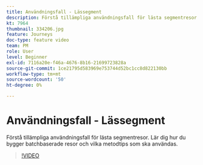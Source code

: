 ```yaml
---
title: Användningsfall - Lässegment
description: Förstå tillämpliga användningsfall för lästa segmentresor. Lär dig hur du bygger batchbaserade resor och vilka metodtips som ska användas.
kt: 7964
thumbnail: 334206.jpg
feature: Journeys
doc-type: feature video
team: PM
role: User
level: Beginner
exl-id: 7116a20e-f46a-4676-8b16-21699723828a
source-git-commit: 1ce21795d583969e753744d52bc1cc8d822130bb
workflow-type: tm+mt
source-wordcount: '50'
ht-degree: 0%

---
```


# Användningsfall - Lässegment

Förstå tillämpliga användningsfall för lästa segmentresor. Lär dig hur du bygger batchbaserade resor och vilka metodtips som ska användas.

>[!VIDEO](https://video.tv.adobe.com/v/334206?quality=12)
